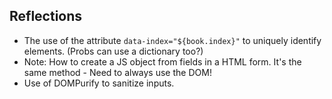 ## Reflections
- The use of the attribute `data-index="${book.index}"` to uniquely identify elements. (Probs can use a dictionary too?)
- Note: How to create a JS object from fields in a HTML form. It's the same method - Need to always use the DOM!
- Use of DOMPurify to sanitize inputs.